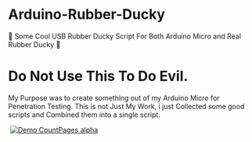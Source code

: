 # Arduino-Rubber-Ducky
🐤  Some Cool USB Rubber Ducky Script For Both Arduino Micro and Real Rubber Ducky 🐥

# Do Not Use This To Do Evil.
  My Purpose was to create something out of my Arduino Micro for Penetration Testing.
  This is not Just My Work, i just Collected some good scripts and Combined them into a single script.
  
  [![Demo CountPages alpha](https://share.gifyoutube.com/KzB6Gb.gif)](https://www.youtube.com/watch?v=-Dieqo0c-hQ)
